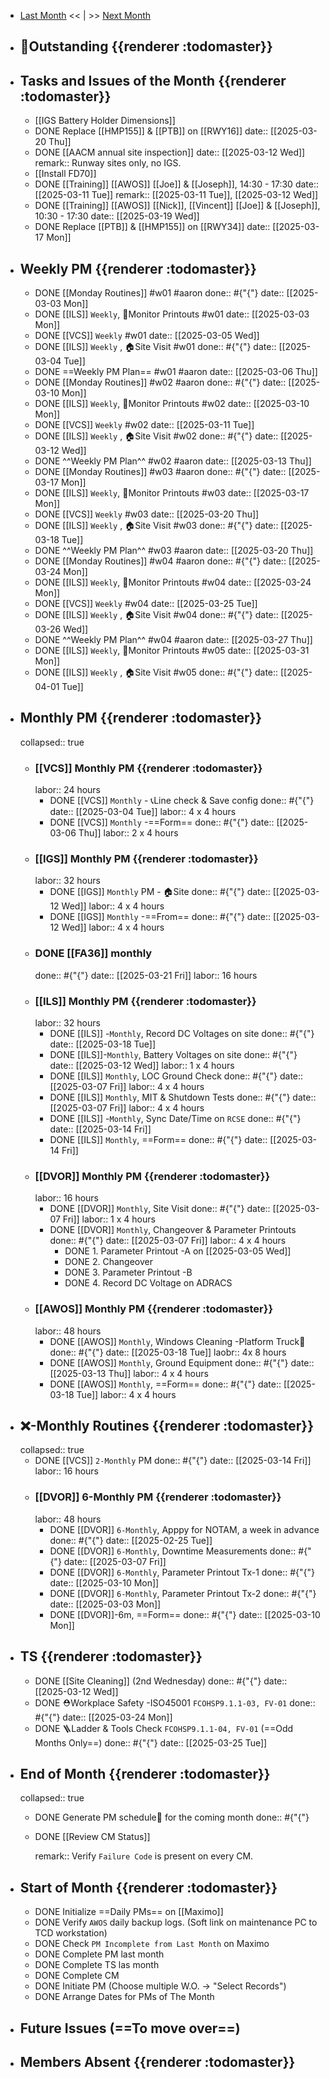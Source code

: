 - [Last Month]([[Monthly/2025-02]]) << | >> [Next Month]([[Monthly/2025-04]])
- ## 📌Outstanding {{renderer :todomaster}}
- ## Tasks and Issues of the Month {{renderer :todomaster}}
	- [[IGS Battery Holder Dimensions]]
	- DONE Replace [[HMP155]] & [[PTB]] on [[RWY16]]
	  date:: [[2025-03-20 Thu]]
	- DONE [[AACM annual site inspection]] 
	  date:: [[2025-03-12 Wed]]
	  remark:: Runway sites only, no IGS.
	- [[Install FD70]]
	- DONE [[Training]] [[AWOS]] [[Joe]] & [[Joseph]], 14:30 - 17:30
	  date:: [[2025-03-11 Tue]]
	  remark:: [[2025-03-11 Tue]], [[2025-03-12 Wed]]
	- DONE [[Training]] [[AWOS]] [[Nick]], [[Vincent]] [[Joe]] & [[Joseph]], 10:30 - 17:30
	  date:: [[2025-03-19 Wed]]
	- DONE Replace [[PTB]] & [[HMP155]] on [[RWY34]]
	  date:: [[2025-03-17 Mon]]
- ## Weekly PM {{renderer :todomaster}}
	- DONE [[Monday Routines]] #w01 #aaron 
	  done:: #{"{"}
	  date:: [[2025-03-03 Mon]]
	- DONE [[ILS]] `Weekly`, 📄Monitor Printouts #w01
	  date:: [[2025-03-03 Mon]]
	- DONE [[VCS]] `Weekly` #w01
	  date:: [[2025-03-05 Wed]]
	- DONE [[ILS]] `Weekly` ,  🏠️Site Visit #w01
	  done:: #{"{"}
	  date:: [[2025-03-04 Tue]]
	- DONE  ==Weekly PM Plan== #w01 #aaron 
	  date:: [[2025-03-06 Thu]]
	- DONE [[Monday Routines]] #w02 #aaron 
	  done:: #{"{"}
	  date:: [[2025-03-10 Mon]]
	- DONE  [[ILS]] `Weekly`, 📄Monitor Printouts  #w02
	  date:: [[2025-03-10 Mon]]
	- DONE  [[VCS]] `Weekly` #w02
	  date:: [[2025-03-11 Tue]]
	- DONE  [[ILS]] `Weekly` ,  🏠️Site Visit #w02
	  done:: #{"{"}
	  date:: [[2025-03-12 Wed]]
	- DONE  ^^Weekly PM Plan^^ #w02 #aaron 
	  date:: [[2025-03-13 Thu]]
	- DONE [[Monday Routines]] #w03 #aaron 
	  done:: #{"{"}
	  date:: [[2025-03-17 Mon]]
	- DONE [[ILS]] `Weekly`, 📄Monitor Printouts #w03 
	  date:: [[2025-03-17 Mon]]
	- DONE [[VCS]] `Weekly` #w03
	  date:: [[2025-03-20 Thu]]
	- DONE [[ILS]] `Weekly` ,  🏠️Site Visit #w03
	  done:: #{"{"}
	  date:: [[2025-03-18 Tue]]
	- DONE ^^Weekly PM Plan^^ #w03 #aaron 
	  date:: [[2025-03-20 Thu]]
	- DONE [[Monday Routines]] #w04 #aaron 
	  done:: #{"{"}
	  date:: [[2025-03-24 Mon]]
	- DONE [[ILS]] `Weekly`, 📄Monitor Printouts #w04
	  date:: [[2025-03-24 Mon]]
	- DONE [[VCS]] `Weekly` #w04
	  date:: [[2025-03-25 Tue]]
	- DONE [[ILS]] `Weekly` ,  🏠️Site Visit #w04
	  done:: #{"{"}
	  date:: [[2025-03-26 Wed]]
	- DONE ^^Weekly PM Plan^^ #w04 #aaron 
	  date:: [[2025-03-27 Thu]]
	- DONE [[ILS]] `Weekly`, 📄Monitor Printouts #w05 
	  date:: [[2025-03-31 Mon]]
	- DONE [[ILS]] `Weekly` ,  🏠️Site Visit #w05
	  done:: #{"{"}
	  date:: [[2025-04-01 Tue]]
- ## Monthly PM {{renderer :todomaster}}
  collapsed:: true
	- ### [[VCS]] Monthly PM {{renderer :todomaster}}
	  labor:: 24 hours
		- DONE [[VCS]] `Monthly` - 📞Line check & Save config
		  done:: #{"{"}
		  date:: [[2025-03-04 Tue]]
		  labor::  4 x 4 hours
		- DONE [[VCS]] `Monthly` -==Form== 
		  done:: #{"{"}
		  date:: [[2025-03-06 Thu]]
		  labor::  2 x 4 hours
	- ### [[IGS]] Monthly PM {{renderer :todomaster}}
	  labor:: 32 hours
		- DONE [[IGS]] `Monthly` PM - 🏠️Site
		  done:: #{"{"}
		  date:: [[2025-03-12 Wed]]
		  labor:: 4 x 4 hours
		- DONE [[IGS]] `Monthly` -==From== 
		  done:: #{"{"}
		  date:: [[2025-03-12 Wed]]
		  labor::  4 x 4 hours
	- ### DONE [[FA36]] monthly 
	  done:: #{"{"}
	  date:: [[2025-03-21 Fri]]
	  labor:: 16 hours
	- ### [[ILS]] Monthly PM {{renderer :todomaster}}
	  labor:: 32 hours
		- DONE [[ILS]] -`Monthly`, Record DC Voltages on site 
		  done:: #{"{"}
		  date:: [[2025-03-18 Tue]]
		- DONE [[ILS]]-`Monthly`, Battery Voltages on site 
		  done:: #{"{"}
		  date:: [[2025-03-12 Wed]]
		  labor:: 1 x 4 hours
		- DONE [[ILS]] `Monthly`, LOC Ground Check 
		  done:: #{"{"}
		  date:: [[2025-03-07 Fri]]
		  labor:: 4 x 4 hours
		- DONE [[ILS]] `Monthly`, MIT & Shutdown Tests 
		  done:: #{"{"}
		  date:: [[2025-03-07 Fri]]
		  labor:: 4 x 4 hours
		- DONE [[ILS]] -`Monthly`, Sync Date/Time on `RCSE` 
		  done:: #{"{"}
		  date:: [[2025-03-14 Fri]]
		- DONE [[ILS]] `Monthly`, ==Form== 
		  done:: #{"{"}
		  date:: [[2025-03-14 Fri]]
	- ### [[DVOR]] Monthly PM {{renderer :todomaster}}
	  labor:: 16 hours
		- DONE [[DVOR]] `Monthly`, Site Visit
		  done:: #{"{"}
		  date:: [[2025-03-07 Fri]]
		  labor:: 1 x 4 hours
		- DONE [[DVOR]] `Monthly`, Changeover & Parameter Printouts
		  done:: #{"{"}
		  date:: [[2025-03-07 Fri]]
		  labor:: 4 x 4 hours
			- DONE 1. Parameter Printout -A on [[2025-03-05 Wed]]
			- DONE 2. Changeover
			- DONE 3. Parameter Printout -B
			- DONE 4. Record DC Voltage on ADRACS
	- ### [[AWOS]] Monthly PM {{renderer :todomaster}}
	  labor:: 48 hours
		- DONE [[AWOS]] `Monthly`, Windows Cleaning -Platform Truck🚛
		  done:: #{"{"}
		  date:: [[2025-03-18 Tue]]
		  laobr:: 4x 8 hours
		- DONE [[AWOS]] `Monthly`, Ground Equipment
		  done:: #{"{"}
		  date:: [[2025-03-13 Thu]]
		  labor:: 4 x 4 hours
		- DONE [[AWOS]] `Monthly`, ==Form== 
		  done:: #{"{"}
		  date:: [[2025-03-18 Tue]]
		  labor:: 4 x 4 hours
- ## ❌-Monthly Routines {{renderer :todomaster}}
  collapsed:: true
	- DONE [[VCS]] `2-Monthly` PM 
	  done:: #{"{"}
	  date:: [[2025-03-14 Fri]]
	  labor:: 16 hours
	- ### [[DVOR]] 6-Monthly PM {{renderer :todomaster}}
	  labor:: 48 hours
		- DONE [[DVOR]] `6-Monthly`, Apppy for NOTAM, a week in advance 
		  done:: #{"{"}
		  date:: [[2025-02-25 Tue]]
		- DONE [[DVOR]] `6-Monthly`, Downtime Measurements
		  done:: #{"{"}
		  date:: [[2025-03-07 Fri]]
		- DONE [[DVOR]] `6-Monthly`, Parameter Printout Tx-1 
		  done:: #{"{"}
		  date:: [[2025-03-10 Mon]]
		- DONE [[DVOR]] `6-Monthly`, Parameter Printout Tx-2 
		  done:: #{"{"}
		  date:: [[2025-03-03 Mon]]
		- DONE [[DVOR]]-6m, ==Form==
		  done:: #{"{"}
		  date:: [[2025-03-10 Mon]]
- ## TS {{renderer :todomaster}}
	- DONE [[Site Cleaning]] (2nd Wednesday) 
	  done:: #{"{"}
	  date:: [[2025-03-12 Wed]]
	- DONE ⛑️Workplace Safety -ISO45001 `FCOHSP9.1.1-03, FV-01`
	  done:: #{"{"}
	  date:: [[2025-03-24 Mon]]
	- DONE 🪜Ladder & Tools Check `FCOHSP9.1.1-04, FV-01` (==Odd Months Only==) 
	  done:: #{"{"}
	  date:: [[2025-03-25 Tue]]
- ## End of Month {{renderer :todomaster}}
  collapsed:: true
	- DONE Generate PM schedule📅 for the coming month
	  done:: #{"{"}
	- DONE [[Review CM Status]]
	  
	  remark:: Verify `Failure Code` is present on every CM.
- ## Start of Month {{renderer :todomaster}}
	- DONE Initialize ==Daily PMs== on [[Maximo]]
	- DONE Verify `AWOS` daily backup logs. (Soft link on maintenance PC to TCD workstation)
	- DONE Check `PM Incomplete from Last Month` on Maximo
	- DONE Complete PM last month
	- DONE Complete TS las month
	- DONE Complete CM
	- DONE Initiate PM (Choose multiple W.O. -> "Select Records")
	- DONE Arrange Dates for PMs of The Month
- ## Future Issues (==To move over==)
- ## Members Absent {{renderer :todomaster}}
